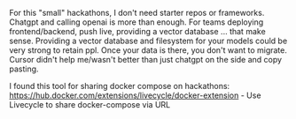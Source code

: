 For this "small" hackathons, I don't need starter repos or frameworks. Chatgpt and calling openai is more than enough.
For teams deploying frontend/backend, push live, providing a vector database ... that make sense. 
Providing a vector database and filesystem for your models could be very strong to retain ppl. Once your data is there, you don't want to migrate. 
Cursor didn't help me/wasn't better than just chatgpt on the side and copy pasting. 


I found this tool for sharing docker compose on hackathons: https://hub.docker.com/extensions/livecycle/docker-extension
    - Use Livecycle to share docker-compose via URL


